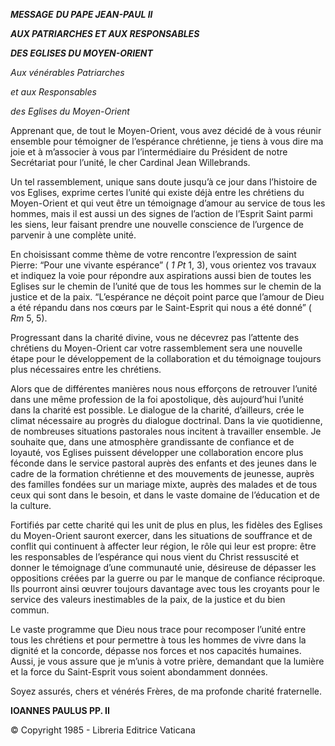 ***MESSAGE*** ***DU PAPE JEAN-PAUL II***

***AUX PATRIARCHES ET AUX RESPONSABLES***

***DES EGLISES DU MOYEN-ORIENT***

*Aux vénérables Patriarches*

*et aux Responsables*

*des Eglises du Moyen-Orient*

Apprenant que, de tout le Moyen-Orient, vous avez décidé de à vous réunir ensemble pour témoigner de l’espérance chrétienne, je tiens à vous dire ma joie et à m’associer à vous par l’intermédiaire du Président de notre Secrétariat pour l’unité, le cher Cardinal Jean Willebrands.

Un tel rassemblement, unique sans doute jusqu’à ce jour dans l’histoire de vos Eglises, exprime certes l’unité qui existe déjà entre les chrétiens du Moyen-Orient et qui veut être un témoignage d’amour au service de tous les hommes, mais il est aussi un des signes de l’action de l’Esprit Saint parmi les siens, leur faisant prendre une nouvelle conscience de l’urgence de parvenir à une complète unité.

En choisissant comme thème de votre rencontre l’expression de saint Pierre: “Pour une vivante espérance” ( *1 Pt* 1, 3), vous orientez vos travaux et indiquez la voie pour répondre aux aspirations aussi bien de toutes les Eglises sur le chemin de l’unité que de tous les hommes sur le chemin de la justice et de la paix. “L’espérance ne déçoit point parce que l’amour de Dieu a été répandu dans nos cœurs par le Saint-Esprit qui nous a été donné” ( *Rm* 5, 5).

Progressant dans la charité divine, vous ne décevrez pas l’attente des chrétiens du Moyen-Orient car votre rassemblement sera une nouvelle étape pour le développement de la collaboration et du témoignage toujours plus nécessaires entre les chrétiens.

Alors que de différentes manières nous nous efforçons de retrouver l’unité dans une même profession de la foi apostolique, dès aujourd’hui l’unité dans la charité est possible. Le dialogue de la charité, d’ailleurs, crée le climat nécessaire au progrès du dialogue doctrinal. Dans la vie quotidienne, de nombreuses situations pastorales nous incitent à travailler ensemble. Je souhaite que, dans une atmosphère grandissante de confiance et de loyauté, vos Eglises puissent développer une collaboration encore plus féconde dans le service pastoral auprès des enfants et des jeunes dans le cadre de la formation chrétienne et des mouvements de jeunesse, auprès des familles fondées sur un mariage mixte, auprès des malades et de tous ceux qui sont dans le besoin, et dans le vaste domaine de l’éducation et de la culture.

Fortifiés par cette charité qui les unit de plus en plus, les fidèles des Eglises du Moyen-Orient sauront exercer, dans les situations de souffrance et de conflit qui continuent à affecter leur région, le rôle qui leur est propre: être les responsables de l’espérance qui nous vient du Christ ressuscité et donner le témoignage d’une communauté unie, désireuse de dépasser les oppositions créées par la guerre ou par le manque de confiance réciproque. Ils pourront ainsi œuvrer toujours davantage avec tous les croyants pour le service des valeurs inestimables de la paix, de la justice et du bien commun.

Le vaste programme que Dieu nous trace pour recomposer l’unité entre tous les chrétiens et pour permettre à tous les hommes de vivre dans la dignité et la concorde, dépasse nos forces et nos capacités humaines. Aussi, je vous assure que je m’unis à votre prière, demandant que la lumière et la force du Saint-Esprit vous soient abondamment données.

Soyez assurés, chers et vénérés Frères, de ma profonde charité fraternelle.

**IOANNES PAULUS PP. II**

© Copyright 1985 - Libreria Editrice Vaticana